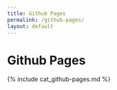 ```yaml
---
title: Github Pages
permalink: /github-pages/
layout: default
---
```


# Github Pages

{% include cat_github-pages.md %}
